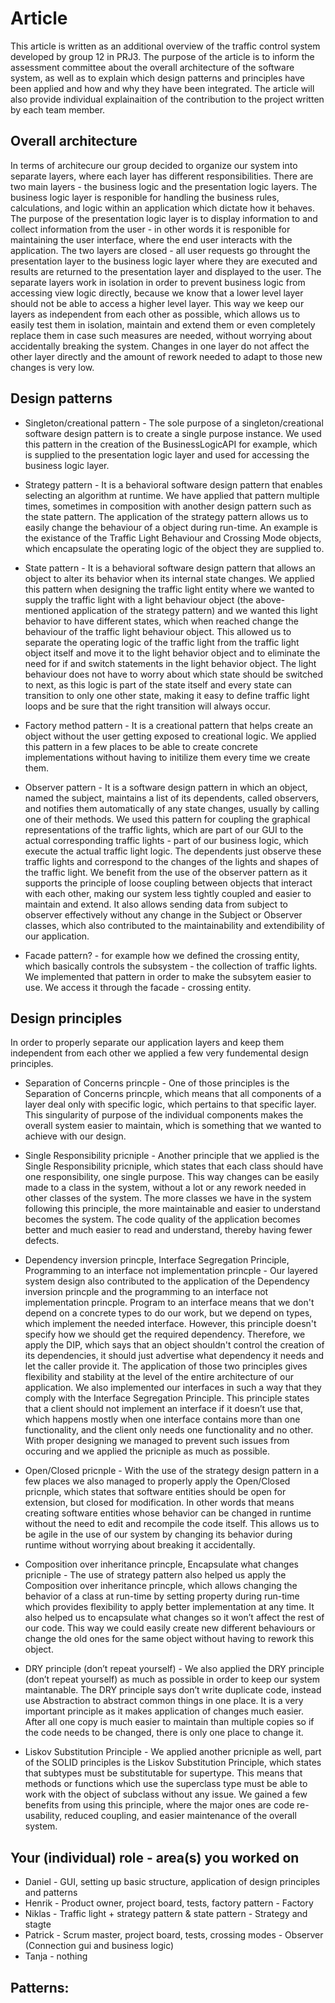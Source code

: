 # Article

This article is written as an additional overview of the traffic control system developed by group 12 in PRJ3. 
The purpose of the article is to inform the assessment committee about the overall architecture of the software system, 
as well as to explain which design patterns and principles have been applied and how and why they have been integrated. 
The article will also provide individual explainaition of the contribution to the project written by each team member.

## Overall architecture

In terms of architecure our group decided to organize our system into separate layers, where each layer has different responsibilities.
There are two main layers - the business logic and the presentation logic layers. The business logic layer is responible for 
handling the business rules, calculations, and logic within an application which dictate how it behaves. The purpose of the
presentation logic layer is to display information to and collect information from the user - in other words it is responible for maintaining the 
user interface, where the end user interacts with the application. The two layers are closed - all user requests go throught the presentation
layer to the business logic layer where they are executed and results are returned to the presentation layer and displayed to the user.
The separate layers work in isolation in order to prevent business logic from accessing view logic directly,
because we know that a lower level layer should not be able to access a higher level layer. This way we keep our layers as independent from each other
as possible, which allows us to easily test them in isolation, maintain and extend them or even completely replace them in case such measures are needed,
without worrying about accidentally breaking the system. Changes in one layer do not affect the other layer directly and the amount of rework needed to adapt 
to those new changes is very low.

## Design patterns

* Singleton/creational pattern - The sole purpose of a singleton/creational software design pattern is to create a single purpose instance. We used this pattern in the 
creation of the BusinessLogicAPI for example, which is supplied to the presentation logic layer and used for accessing the business logic layer.

* Strategy pattern - It is a behavioral software design pattern that enables selecting an algorithm at runtime. We have applied that pattern multiple times, sometimes in composition 
with another design pattern such as the state pattern. The application of the strategy pattern allows us to easily change the behaviour of a object during run-time. An example is the 
existance of the Traffic Light Behaviour and Crossing Mode objects, which encapsulate the operating logic of the object they are supplied to.

* State pattern - It is a behavioral software design pattern that allows an object to alter its behavior when its internal state changes. We applied this pattern when designing the 
traffic light entity where we wanted to supply the traffic light with a light behaviour object (the above-mentioned application of the strategy pattern) and we wanted this 
light behavior to have different states, which when reached change the behaviour of the traffic light behaviour object. This allowed us to separate the operating logic 
of the traffic light from the traffic light object itself and move it to the light behavior object and to eliminate the need for if and switch statements in the light behavior object. 
The light behaviour does not have to worry about which state should be switched to next, as this logic is part of the state itself and every state can transition to only one other state,
making it easy to define traffic light loops and be sure that the right transition will always occur.

* Factory method pattern - It is a creational pattern that helps create an object without the user getting exposed to creational logic. We applied this pattern in a few 
places to be able to create concrete implementations without having to initilize them every time we create them.

* Observer pattern - It is a software design pattern in which an object, named the subject, maintains a list of its dependents, called observers, and notifies them
automatically of any state changes, usually by calling one of their methods. We used this pattern for coupling the graphical representations of the traffic lights, 
which are part of our GUI to the actual corresponding traffic lights - part of our business logic, which execute the actual traffic light logic. The dependents just
observe these traffic lights and correspond to the changes of the lights and shapes of the traffic light. We benefit from the use of the observer pattern as 
it supports the principle of loose coupling between objects that interact with each other, making our system less tightly coupled and easier to maintain and extend.
It also allows sending data from subject to observer effectively without any change in the Subject or Observer classes, which also contributed to the maintainability
and extendibility of our application.

* Facade pattern? - for example how we defined the crossing entity, which basically controls the subsystem - the collection of traffic lights. We implemented that pattern in order to make the 
subsytem easier to use. We access it through the facade - crossing entity.

## Design principles

In order to properly separate our application layers and keep them independent from each other we applied a few very fundemental design principles. 

* Separation of Concerns princple - One of those principles is the  Separation of Concerns princple, which means that all components of a layer deal only with specific logic,
which pertains to that specific layer. This singularity of purpose of the individual components makes the overall system easier to maintain,
which is something that we wanted to achieve with our design.

* Single Responsibility pricniple - Another principle that we applied is the Single Responsibility pricniple, which states that each class should have one responsibility, one single purpose.
This way changes can be easily made to a class in the system, without a lot or any rework needed in other classes of the system. The more classes we have in
the system following this principle, the more maintainable and easier to understand becomes the system. 
The code quality of the application becomes better and much easier to read and understand, thereby having fewer defects.

* Dependency inversion princple, Interface Segregation Principle, Programming to an interface not implementation princple - Our layered system design also contributed to the application of the Dependency inversion princple and the programming to an interface not implementation princple. 
Program to an interface means that we don't depend on a concrete types to do our work, but we depend on types, which implement the needed interface. However, 
this principle doesn't specify how we should get the required dependency. Therefore, we apply the DIP, which says that an object shouldn't control the creation of its dependencies,
it should just advertise what dependency it needs and let the caller provide it. The application of those two principles gives flexibility and stability 
at the level of the entire architecture of our application. We also implemented our interfaces in such a way that they comply with the Interface Segregation Principle. 
This principle states that a client should not implement an interface if it doesn’t use that, which happens mostly when one interface contains more than one functionality,
and the client only needs one functionality and no other. With proper designing we managed to prevent such issues from occuring and we applied the pricniple as much as possible.

* Open/Closed pricnple - With the use of the strategy design pattern in a few places we also managed to properly apply the Open/Closed pricnple, which states that
software entities should be open for extension, but closed for modification. In other words that means creating software entities whose behavior 
can be changed in runtime without the need to edit and recompile the code itself. This allows us to be agile in the use of our system by changing 
its behavior during runtime without worrying about breaking it accidentally. 

* Composition over inheritance princple, Encapsulate what changes pricniple - The use of strategy pattern also helped us apply the Composition over inheritance princple,
which allows changing the behavior of a class at run-time by setting property during run-time which provides flexibility to apply better implementation at any time.
It also helped us to encapsulate what changes so it won’t affect the rest of our code. This way we could easily create new different behaviours or change the old ones for the same object without having to rework this object.

* DRY principle (don’t repeat yourself) - We also applied the DRY principle (don’t repeat yourself) as much as possible in order to keep our system maintanable.
The DRY principle says don’t write duplicate code, instead use Abstraction to abstract common things in one place. It is a very important principle
as it makes application of changes much easier. After all one copy is much easier to maintain than multiple copies so 
if the code needs to be changed, there is only one place to change it.

* Liskov Substitution Principle - We applied another pricniple as well, part of the SOLID principles is the Liskov Substitution Principle, which states that subtypes must be substitutable for supertype.
This means that methods or functions which use the superclass type must be able to work with the object of subclass without any issue. We gained a few benefits from using 
this principle, where the major ones are code re-usability, reduced coupling, and easier maintenance of the overall system.

## Your (individual) role - area(s) you worked on

* Daniel - GUI, setting up basic structure, application of design principles and patterns 
* Henrik - Product owner, project board, tests, factory pattern - Factory
* Niklas - Traffic light + strategy pattern & state pattern - Strategy and stagte
* Patrick - Scrum master, project board, tests, crossing modes - Observer (Connection gui and business logic)
* Tanja -  nothing

## Patterns:
